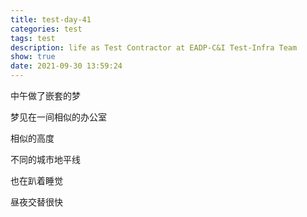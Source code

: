 ```yaml
---
title: test-day-41
categories: test
tags: test
description: life as Test Contractor at EADP-C&I Test-Infra Team
show: true
date: 2021-09-30 13:59:24
---
```


中午做了嵌套的梦

梦见在一间相似的办公室

相似的高度

不同的城市地平线

也在趴着睡觉

昼夜交替很快

